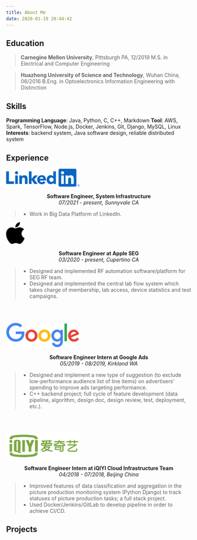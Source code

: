 ```yaml
---
title: About Me
date: 2020-01-10 20:44:42
---
```


## Education
>**Carnegine Mellon University**, Pittsburgh PA, 12/2019
>M.S. in Electrical and Computer Engineering

>**Huazhong University of Science and Technology**, Wuhan China, 06/2016
>B.Eng. in Optoelectronics Information Engineering with Distinction

## Skills
**Programming Language**: Java, Python, C, C++, Markdown
**Tool**: AWS, Spark, TensorFlow, Node.js, Docker, Jenkins, Git, Django, MySQL, Linux
**Interests**: backend system, Java software design, reliable distributed system

## Experience
<img src="linkedin_logo.svg" alt="drawing" width="200" style="float: center;"/> <p style="text-align: center;"> **Software Engineer, System Infrastructure** <br> *07/2021 - present, Sunnyvale CA* </p>
>- Work in Big Data Platform of LinkedIn.

<img src="apple_logo.svg" alt="drawing" width="50" style="float: center;"/> <p style="text-align: center;"> **Software Engineer at Apple SEG** <br> *03/2020 - present, Cupertino CA* </p>
>- Designed and implemented RF automation software/platform for SEG RF team.
>- Designed and implemented the central lab flow system which takes charge of membership, lab access, device statistics and test campaigns.

<img src="google_logo.svg" alt="drawing" width="200" style="float: center; margin-top: 50px;" /> <p style="text-align: center;"> **Software Engineer Intern at Google Ads** <br> *05/2019 - 08/2019, Kirkland WA* </p>
>- Designed and implement a new type of suggestion (to exclude low-performance audience list of line items) on advertisers’ spending to improve ads targeting performance.
>- C++ backend project; full cycle of feature development (data pipeline, algorithm, design doc, design review, test, deployment, etc.).

<img src="iqiyi_logo.png" alt="drawing" width="200" height="70" style="float: center; margin-top: 50px;" /> <p style="text-align: center;"> **Software Engineer Intern at iQIYI Cloud Infrastructure Team** <br> *04/2018 - 07/2018, Beijing China* </p>
>- Improved features of data classification and aggregation in the picture production monitoring system (Python Django) to track statuses of picture production tasks; a full stack project.
>- Used Docker/Jenkins/GitLab to develop pipeline in order to achieve CI/CD.

## Projects
